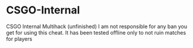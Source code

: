 # CSGO-Internal
CSGO Internal Multihack (unfinished)
I am not responsible for any ban you get for using this cheat. It has been tested offline only to not ruin matches for players
